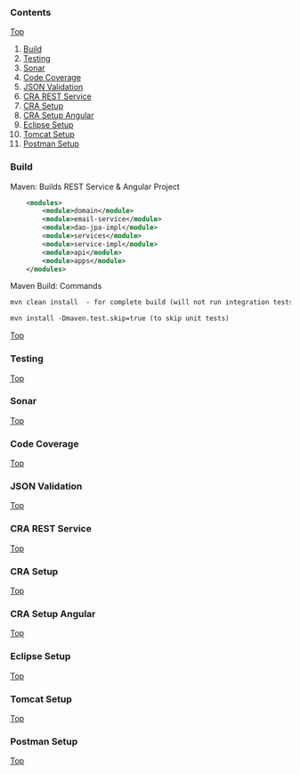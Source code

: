 ### Contents ###
[Top](#top)

1. [Build](#build)
1. [Testing](#testing)
1. [Sonar](#sonar)
1. [Code Coverage](#coverage)
1. [JSON Validation](#json-validation)
1. [CRA REST Service](#cra-rest-service)
1. [CRA Setup](#cra-setup)
1. [CRA Setup Angular](#cra-setup-angular)
1. [Eclipse Setup](#eclipse-setup)
1. [Tomcat Setup](#tomcat-setup)
1. [Postman Setup](#postman-setup)

### Build ###

Maven: Builds REST Service & Angular Project 
```xml
	<modules>
		<module>domain</module>
		<module>email-service</module>
		<module>dao-jpa-impl</module>
		<module>services</module>
		<module>service-impl</module>
		<module>api</module>
		<module>apps</module>
	</modules>
```

Maven Build: Commands
```xml
mvn clean install  - for complete build (will not run integration tests)

mvn install -Dmaven.test.skip=true (to skip unit tests)

```

[Top](#top)

### Testing ###

[Top](#top)

### Sonar ###

[Top](#top)


### Code Coverage ###


[Top](#top)

### JSON Validation ###


[Top](#top)


### CRA REST Service ###


[Top](#top)

### CRA Setup ###


[Top](#top)

### CRA Setup Angular ###

[Top](#top)


### Eclipse Setup ###


[Top](#top)

### Tomcat Setup ###

[Top](#top)


### Postman Setup ###

[Top](#top)

